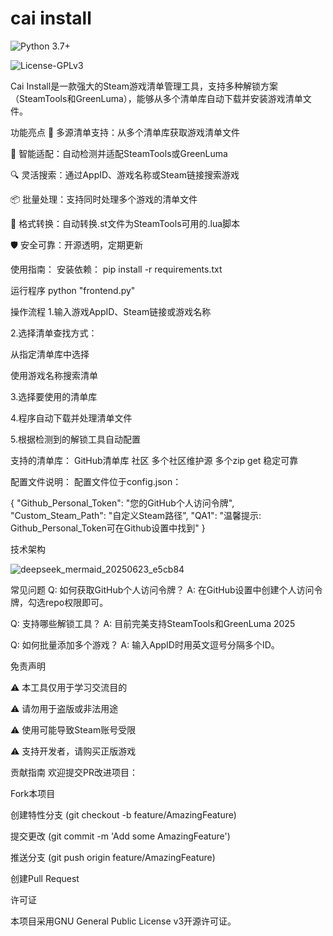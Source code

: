 # cai install

![Python 3.7+](https://img.shields.io/badge/Python-3.7%2B-blue)

![License-GPLv3](https://img.shields.io/badge/License-GPLv3-green)

Cai Install是一款强大的Steam游戏清单管理工具，支持多种解锁方案（SteamTools和GreenLuma），能够从多个清单库自动下载并安装游戏清单文件。

功能亮点
🚀 多源清单支持：从多个清单库获取游戏清单文件

🧩 智能适配：自动检测并适配SteamTools或GreenLuma

🔍 灵活搜索：通过AppID、游戏名称或Steam链接搜索游戏

📦 批量处理：支持同时处理多个游戏的清单文件

🔄 格式转换：自动转换.st文件为SteamTools可用的.lua脚本

🛡️ 安全可靠：开源透明，定期更新

使用指南：
安装依赖：
pip install -r requirements.txt

运行程序
python "frontend.py"

操作流程
1.输入游戏AppID、Steam链接或游戏名称

2.选择清单查找方式：

  从指定清单库中选择

  使用游戏名称搜索清单

3.选择要使用的清单库

4.程序自动下载并处理清单文件

5.根据检测到的解锁工具自动配置

支持的清单库：
GitHub清单库	社区	多个社区维护源
多个zip get   稳定可靠

配置文件说明：
配置文件位于config.json：

{
    "Github_Personal_Token": "您的GitHub个人访问令牌",
    "Custom_Steam_Path": "自定义Steam路径",
    "QA1": "温馨提示: Github_Personal_Token可在Github设置中找到"
}

技术架构

![deepseek_mermaid_20250623_e5cb84](https://github.com/user-attachments/assets/97789e67-86e6-45f7-b139-5b5151131ad1)


常见问题
Q: 如何获取GitHub个人访问令牌？
A: 在GitHub设置中创建个人访问令牌，勾选repo权限即可。

Q: 支持哪些解锁工具？
A: 目前完美支持SteamTools和GreenLuma 2025

Q: 如何批量添加多个游戏？
A: 输入AppID时用英文逗号分隔多个ID。

免责声明

⚠️ 本工具仅用于学习交流目的

⚠️ 请勿用于盗版或非法用途

⚠️ 使用可能导致Steam账号受限

⚠️ 支持开发者，请购买正版游戏

贡献指南
欢迎提交PR改进项目：

Fork本项目

创建特性分支 (git checkout -b feature/AmazingFeature)

提交更改 (git commit -m 'Add some AmazingFeature')

推送分支 (git push origin feature/AmazingFeature)

创建Pull Request

许可证

本项目采用GNU General Public License v3开源许可证。

